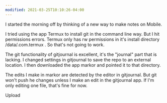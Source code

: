 ```yaml
---
modified: 2021-03-25T10:10:26-04:00
---
```


I started the morning off by thinking of a new way to make notes on Mobile.

I tried using the app Termux to install git in the command line way. But I hit permissions errors. Termux only has rw permissions in it's install directory /data/.com.termux . So that's not going to work.

The git functionality of gitjournal is excellent, it's the "journal" part that is lacking. I changed settings in gitjournal to save the repo to an external location. I then downloaded the app markor and pointed it to that directory.

The edits I make in markor are detected by the editor in gitjournal. But git won't push he changes unless I make an edit in the gitjournal app. If I'm only editing one file, that's fine for now. 

Upload